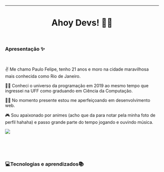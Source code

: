 ___________________________________________________________________________________________________________________________________________________________
<h1 align="center"> Ahoy Devs! 🏴‍☠️ </h1>
</br>
<h3> <strong>Apresentação ✨</strong> </h3>
</br>

✌ Me chamo Paulo Felipe, tenho 21 anos e moro na cidade maravilhosa mais conhecida como Rio de Janeiro. 

👨‍🎓 Conheci o universo da programação em 2019 ao mesmo tempo que ingressei na UFF como graduando em Ciência da Computação.

👨‍💻 No momento presente estou me aperfeiçoando em desenvolvimento web.

🎮 Sou apaixonado por animes (acho que da para notar pela minha foto de perfil hahaha) e passo grande parte do tempo jogando e ouvindo música.
 
![](https://tenor.com/view/luffy-smile-luffy-giggle-one-piece-luffy-gif-21582589.gif?w=300)

</br>
</br>
</br>




<h3> <strong>💻Tecnologias e aprendizados📚</strong> </h3>

